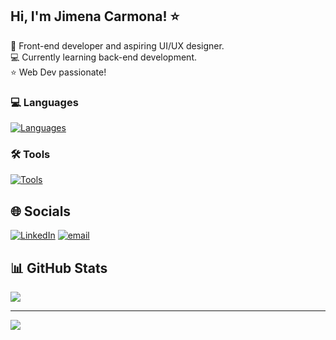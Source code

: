 ## Hi, I'm Jimena Carmona! ⭐

🎨 Front-end developer and aspiring UI/UX designer.<br/>
💻 Currently learning back-end development.<br/>
⭐ Web Dev passionate!<br/>

### 💻 Languages
[![Languages](https://skillicons.dev/icons?i=py,cpp,js,ts&theme=dark)](https://skillicons.dev)

### 🛠️ Tools
[![Tools](https://skillicons.dev/icons?i=html,css,react,vite,git,nodejs,materialui,tailwind,figma,mysql&theme=dark)](https://skillicons.dev)


## 🌐 Socials
[![LinkedIn](https://img.shields.io/badge/LinkedIn-%230077B5.svg?logo=linkedin&logoColor=white)](https://linkedin.com/in/jimenacarmona) [![email](https://img.shields.io/badge/Email-D14836?logo=gmail&logoColor=white)](mailto:jimenagarcia0284@gmail.com) 

## 📊 GitHub Stats
![](https://github-readme-stats.vercel.app/api/top-langs/?username=JimenaCarmona2&theme=dark&hide_border=false&include_all_commits=false&count_private=false&layout=compact)

---
[![](https://visitcount.itsvg.in/api?id=JimenaCarmona2&icon=0&color=0)](https://visitcount.itsvg.in)

<!-- Proudly created with GPRM ( https://gprm.itsvg.in ) -->

